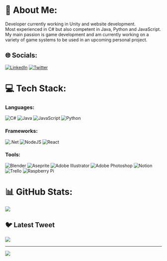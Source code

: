 # 💫 About Me:
Developer currently working in Unity and website development. <br>Most experienced in C# but also competent in Java, Python and JavaScript. My main passion is game development and am currently working on a variety of game systems to be used in an upcoming personal project.


## 🌐 Socials:
[![LinkedIn](https://img.shields.io/badge/LinkedIn-%230077B5.svg?logo=linkedin&logoColor=white)](https://linkedin.com/in/kristian-duke) [![Twitter](https://img.shields.io/badge/Twitter-%231DA1F2.svg?logo=Twitter&logoColor=white)](https://twitter.com/KristianDuke6) 

# 💻 Tech Stack:
### Languages:
![C#](https://img.shields.io/badge/c%23-%23239120.svg?style=flat&logo=c-sharp&logoColor=white) ![Java](https://img.shields.io/badge/java-%23ED8B00.svg?style=flat&logo=java&logoColor=white) ![JavaScript](https://img.shields.io/badge/javascript-%23323330.svg?style=flat&logo=javascript&logoColor=%23F7DF1E) ![Python](https://img.shields.io/badge/python-3670A0?style=flat&logo=python&logoColor=ffdd54) 
### Frameworks: 
![.Net](https://img.shields.io/badge/.NET-5C2D91?style=flat&logo=.net&logoColor=white) ![NodeJS](https://img.shields.io/badge/node.js-6DA55F?style=flat&logo=node.js&logoColor=white) ![React](https://img.shields.io/badge/react-%2320232a.svg?style=flat&logo=react&logoColor=%2361DAFB) 
### Tools: 
![Blender](https://img.shields.io/badge/blender-%23F5792A.svg?style=flat&logo=blender&logoColor=white) ![Aseprite](https://img.shields.io/badge/Aseprite-FFFFFF?style=flat&logo=Aseprite&logoColor=#7D929E) ![Adobe Illustrator](https://img.shields.io/badge/adobeillustrator-%23FF9A00.svg?style=flat&logo=adobeillustrator&logoColor=white) ![Adobe Photoshop](https://img.shields.io/badge/adobephotoshop-%2331A8FF.svg?style=flat&logo=adobephotoshop&logoColor=white) ![Notion](https://img.shields.io/badge/Notion-%23000000.svg?style=flat&logo=notion&logoColor=white) ![Trello](https://img.shields.io/badge/Trello-%23026AA7.svg?style=flat&logo=Trello&logoColor=white) ![Raspberry Pi](https://img.shields.io/badge/-RaspberryPi-C51A4A?style=flat&logo=Raspberry-Pi)
# 📊 GitHub Stats:
![](https://github-readme-streak-stats.herokuapp.com/?user=kristianduke&theme=dark&hide_border=true)<br/>

## 🐦 Latest Tweet
[![](https://gtce.itsvg.in/api?username=KristianDuke6)](https://github.com/VishwaGauravIn/github-twitter-card-embed)

---
[![](https://visitcount.itsvg.in/api?id=kristianduke&icon=0&color=1)](https://visitcount.itsvg.in)

<!-- Proudly created with GPRM ( https://gprm.itsvg.in ) -->

